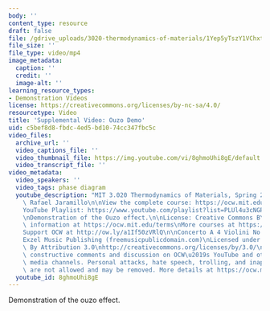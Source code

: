 ```yaml
---
body: ''
content_type: resource
draft: false
file: /gdrive_uploads/3020-thermodynamics-of-materials/1Yep5yTszY1VChxt5G3lY3nxAUmYcNWGb/mit3_020s21_demo_03_1080p.mp4
file_size: ''
file_type: video/mp4
image_metadata:
  caption: ''
  credit: ''
  image-alt: ''
learning_resource_types:
- Demonstration Videos
license: https://creativecommons.org/licenses/by-nc-sa/4.0/
resourcetype: Video
title: 'Supplemental Video: Ouzo Demo'
uid: c5bef8d8-fbdc-4ed5-bd10-74cc347fbc5c
video_files:
  archive_url: ''
  video_captions_file: ''
  video_thumbnail_file: https://img.youtube.com/vi/8ghmoUhi8gE/default.jpg
  video_transcript_file: ''
video_metadata:
  video_speakers: ''
  video_tags: phase diagram
  youtube_description: "MIT 3.020 Thermodynamics of Materials, Spring 2021\nInstructor:\
    \ Rafael Jaramillo\n\nView the complete course: https://ocw.mit.edu/sites/3020-thermodynamics-of-materials/\n\
    YouTube Playlist: https://www.youtube.com/playlist?list=PLUl4u3cNGP61g-yRbJz4ghFPJLiok1HxX\n\
    \nDemonstration of the Ouzo effect.\n\nLicense: Creative Commons BY-NC-SA\nMore\
    \ information at https://ocw.mit.edu/terms\nMore courses at https://ocw.mit.edu\n\
    Support OCW at http://ow.ly/a1If50zVRlQ\n\nConcerto A 4 Violini No 2 (Telemann)\n\
    Exzel Music Publishing (freemusicpublicdomain.com)\nLicensed under Creative Commons:\
    \ By Attribution 3.0\nhttp://creativecommons.org/licenses/by/3.0/\n\nWe encourage\
    \ constructive comments and discussion on OCW\u2019s YouTube and other social\
    \ media channels. Personal attacks, hate speech, trolling, and inappropriate comments\
    \ are not allowed and may be removed. More details at https://ocw.mit.edu/comments."
  youtube_id: 8ghmoUhi8gE
---
```

Demonstration of the ouzo effect.